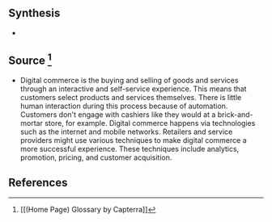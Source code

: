 ## Synthesis
- 
## Source [^1]
- Digital commerce is the buying and selling of goods and services through an interactive and self-service experience. This means that customers select products and services themselves. There is little human interaction during this process because of automation. Customers don't engage with cashiers like they would at a brick-and-mortar store, for example. Digital commerce happens via technologies such as the internet and mobile networks. Retailers and service providers might use various techniques to make digital commerce a more successful experience. These techniques include analytics, promotion, pricing, and customer acquisition.
## References

[^1]: [[(Home Page) Glossary by Capterra]]